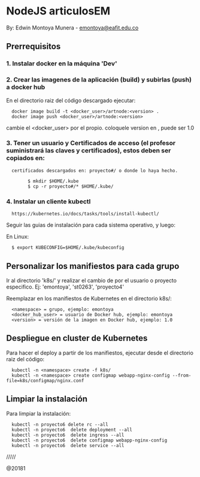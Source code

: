 # NodeJS articulosEM

By: Edwin Montoya Munera - emontoya@eafit.edu.co

## Prerrequisitos

### 1. Instalar docker en la máquina 'Dev'

### 2. Crear las imagenes de la aplicación (build) y subirlas (push) a docker hub

En el directorio raiz del código descargado ejecutar:

      docker image build -t <docker_user>/artnode:<version> .
      docker image push <docker_user>/artnode:<version>

cambie el <docker_user> por el propio.
coloquele version en <version>, puede ser 1.0

### 3. Tener un usuario y Certificados de acceso (el profesor suministrará las claves y certificados), estos deben ser copiados en:

      certificados descargados en: proyecto#/ o donde lo haya hecho.

            $ mkdir $HOME/.kube
            $ cp -r proyecto#/* $HOME/.kube/

### 4. Instalar un cliente kubectl 

      https://kubernetes.io/docs/tasks/tools/install-kubectl/

      
Seguir las guias de instalación para cada sistema operativo, y luego:

En Linux:

      $ export KUBECONFIG=$HOME/.kube/kubeconfig


## Personalizar los manifiestos para cada grupo

Ir al directorio 'k8s/' y realizar el cambio de <namespace> por el usuario o proyecto especifico. Ej: 'emontoya', 'st0263', 'proyecto4'

Reemplazar en los manifiestos de Kubernetes en el directorio k8s/:

      <namespace> = grupo, ejemplo: emontoya
      <docker_hub_user> = usuario de Docker hub, ejemplo: emontoya
      <version> = versión de la imagen en Docker hub, ejemplo: 1.0

## Despliegue en cluster de Kubernetes

Para hacer el deploy a partir de los manifiestos, ejecutar desde el directorio raiz del código:

      kubectl -n <namespace> create -f k8s/
      kubectl -n <namespace> create configmap webapp-nginx-config --from-file=k8s/configmap/nginx.conf

## Limpiar la instalación

Para limpiar la instalación:

      kubectl -n proyecto6 delete rc --all
      kubectl -n proyecto6  delete deployment --all
      kubectl -n proyecto6  delete ingress --all
      kubectl -n proyecto6  delete configmap webapp-nginx-config
      kubectl -n proyecto6  delete service --all

/////

@20181            
